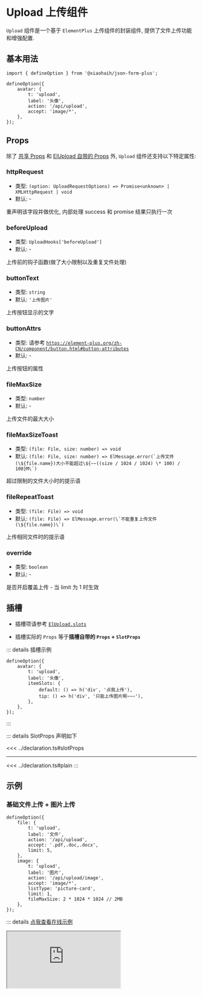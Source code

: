 # Upload 上传组件

`Upload` 组件是一个基于 `ElementPlus` 上传组件的封装组件, 提供了文件上传功能和增强配置.

## 基本用法

```tsx
import { defineOption } from '@xiaohaih/json-form-plus';

defineOption({
    avatar: {
        t: 'upload',
        label: '头像',
        action: '/api/upload',
        accept: 'image/*',
    },
});
```

## Props

除了 [共享 Props](../shares/share-props.md) 和 [ElUpload 自带的 Props](https://element-plus.org/zh-CN/component/upload.html#%E5%B1%9E%E6%80%A7) 外, `Upload` 组件还支持以下特定属性:

### httpRequest

- 类型: `(option: UploadRequestOptions) => Promise<unknown> | XMLHttpRequest | void`
- 默认: -

重声明该字段并做优化, 内部处理 success 和 promise 结果只执行一次

### beforeUpload

- 类型: `UploadHooks['beforeUpload']`
- 默认: -

上传前的钩子函数(做了大小限制以及重复文件处理)

### buttonText

- 类型: `string`
- 默认: `'上传图片'`

上传按钮显示的文字

### buttonAttrs

- 类型: 请参考 [`https://element-plus.org/zh-CN/component/button.html#button-attributes`](https://element-plus.org/zh-CN/component/button.html#button-attributes)
- 默认: -

上传按钮的属性

### fileMaxSize

- 类型: `number`
- 默认: -

上传文件的最大大小

### fileMaxSizeToast

- 类型: `(file: File, size: number) => void`
- 默认: ``(file: File, size: number) => ElMessage.error(`上传文件(\${file.name})大小不能超过\${~~((size / 1024 / 1024) \* 100) / 100}M\`)``

超过限制的文件大小时的提示语

### fileRepeatToast

- 类型: `(file: File) => void`
- 默认: ``(file: File) => ElMessage.error(\`不能重复上传文件(\${file.name})\`)``

上传相同文件时的提示语

### override

- 类型: `boolean`
- 默认: -

是否开启覆盖上传 - 当 limit 为 1 时生效

## 插槽

- 插槽项请参考 [`ElUpload.slots`](https://element-plus.org/zh-CN/component/upload.html#%E6%8F%92%E6%A7%BD)

- 插槽实际的 `Props` 等于**插槽自带的 `Props` + `SlotProps`**

::: details 插槽示例

```tsx
defineOption({
    avatar: {
        t: 'upload',
        label: '头像',
        itemSlots: {
            default: () => h('div', '点我上传'),
            tip: () => h('div', '只能上传图片啊~~~'),
        },
    },
});
```

:::

::: details SlotProps 声明如下

<<< ../declaration.ts#slotProps

---

<<< ../declaration.ts#plain
:::

## 示例

<script setup>
import Iframe from '../../vue-components/iframe.vue';
</script>

### 基础文件上传 + 图片上传

```tsx
defineOption({
    file: {
        t: 'upload',
        label: '文件',
        action: '/api/upload',
        accept: '.pdf,.doc,.docx',
        limit: 5,
    },
    image: {
        t: 'upload',
        label: '图片',
        action: '/api/upload/image',
        accept: 'image/*',
        listType: 'picture-card',
        limit: 1,
        fileMaxSize: 2 * 1024 * 1024 // 2MB
    },
});
```

::: details [点我查看在线示例](https://code.juejin.cn/pen/7545056561777868800)

<Iframe src="https://code.juejin.cn/pen/7545056561777868800" />
:::

### 自定义上传 + 拖拽上传

```tsx
defineOption({
    document: {
        t: 'upload',
        label: '文档',
        async httpRequest(options) {
            const formData = new FormData();
            formData.append('file', options.file);

            const response = await fetch('/api/upload', {
                method: 'POST',
                body: formData
            });

            const result = await response.json();
            if (result.success) {
                options.onSuccess(result.data);
            }
            else {
                options.onError(new Error(result.message));
            }
        },
    },
    files: {
        t: 'upload',
        label: '文件',
        action: '/api/upload',
        drag: true,
        multiple: true,
        buttonText: '点击或拖拽文件到此处上传',
        itemSlots: {
            default: () => h('div', { style: { margin: '0 40px', fontSize: '30px' } }, '+'),
        },
    },
});
```

::: details [点我查看在线示例](https://code.juejin.cn/pen/7543920008175288366)

<Iframe src="https://code.juejin.cn/pen/7543920008175288366" />
:::

## 注意事项

1. 支持 `ElFormItem` 组件所有的 `Props`
2. 支持 `ElUpload` 组件所有的 `Props`
3. 可以通过 `fileMaxSize` 设置文件大小限制
4. 通过 `limit` 属性限制上传文件数量

::: info tips: 当 `ElFormItem` 组件与 `ElUpload` 组件的 `Props` 冲突时

- 可通过 `formItemProps` 将属性传递给 `ElFormItem`

- 可通过 `staticProps` 将属性传递给 `ElUpload`

:::
